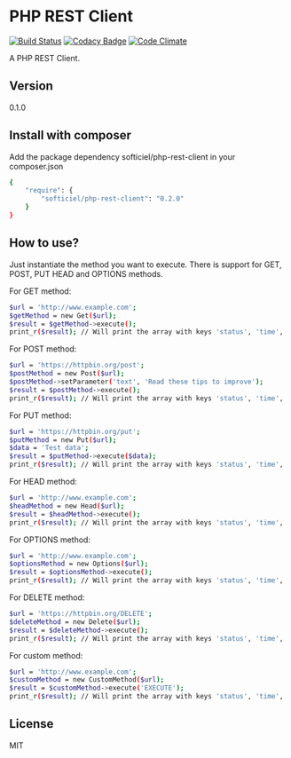 PHP REST Client
=========
[![Build Status](https://travis-ci.org/softiciel/php-rest-client.svg?branch=master)](https://travis-ci.org/softiciel/php-rest-client)
[![Codacy Badge](https://www.codacy.com/project/badge/6db38b171c54491d866546f95a73312f)](https://www.codacy.com/app/jaen-medina/php-rest-client)
[![Code Climate](https://codeclimate.com/github/softiciel/php-rest-client/badges/gpa.svg)](https://codeclimate.com/github/softiciel/php-rest-client)

A PHP REST Client.


Version
----

0.1.0


Install with composer
--------------

Add the package dependency softiciel/php-rest-client in your composer.json
```sh
{
    "require": {
        "softiciel/php-rest-client": "0.2.0"
    }
}
```


How to use?
--------------

Just instantiate the method you want to execute. There is support for GET, POST, PUT HEAD and OPTIONS methods.

For GET method:

```sh
$url = 'http://www.example.com';
$getMethod = new Get($url);
$result = $getMethod->execute();
print_r($result); // Will print the array with keys 'status', 'time', 'header', 'body' and 'error'.
```

For POST method:
```sh
$url = 'https://httpbin.org/post';
$postMethod = new Post($url);
$postMethod->setParameter('text', 'Read these tips to improve');
$result = $postMethod->execute();
print_r($result); // Will print the array with keys 'status', 'time', 'header', 'body' and 'error'.
```

For PUT method:
```sh
$url = 'https://httpbin.org/put';
$putMethod = new Put($url);
$data = 'Test data';
$result = $putMethod->execute($data);
print_r($result); // Will print the array with keys 'status', 'time', 'header', 'body' and 'error'.
```

For HEAD method:
```sh
$url = 'http://www.example.com';
$headMethod = new Head($url);
$result = $headMethod->execute();
print_r($result); // Will print the array with keys 'status', 'time', 'header', and 'error'.
```

For OPTIONS method:
```sh
$url = 'http://www.example.com';
$optionsMethod = new Options($url);
$result = $optionsMethod->execute();
print_r($result); // Will print the array with keys 'status', 'time', 'header', 'body' and 'error'
```

For DELETE method:
```sh
$url = 'https://httpbin.org/DELETE';
$deleteMethod = new Delete($url);
$result = $deleteMethod->execute();
print_r($result); // Will print the array with keys 'status', 'time', 'header', 'body' and 'error'
```

For custom method:
```sh
$url = 'http://www.example.com';
$customMethod = new CustomMethod($url);
$result = $customMethod->execute('EXECUTE');
print_r($result); // Will print the array with keys 'status', 'time', 'header', 'body' and 'error'
```

License
----

MIT

